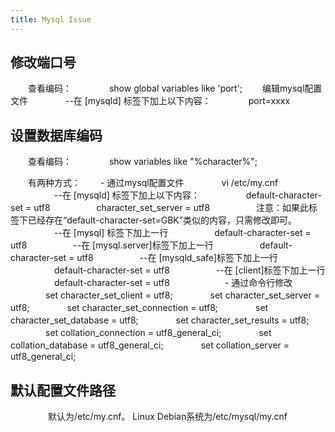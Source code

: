 ```yaml
---
title: Mysql Issue
---
```


## 修改端口号

　　查看编码：
　　　　show global variables like 'port';
　　编辑mysql配置文件
　　　　--在 [mysqld] 标签下加上以下内容：
　　　　port=xxxx

## 设置数据库编码

　　查看编码：
　　　　show variables like "%character%";

　　有两种方式：
　　- 通过mysql配置文件
　　　　vi /etc/my.cnf
　　　　　--在 [mysqld] 标签下加上以下内容：
　　　　　default-character-set = utf8
　　　　　character_set_server = utf8
　　　　　注意：如果此标签下已经存在“default-character-set=GBK”类似的内容，只需修改即可。
　　　　　--在 [mysql]  标签下加上一行
　　　　　default-character-set = utf8
　　　　　--在 [mysql.server]标签下加上一行
　　　　　default-character-set = utf8
　　　　　--在 [mysqld_safe]标签下加上一行
　　　　　default-character-set = utf8
　　　　　--在 [client]标签下加上一行
　　　　　default-character-set = utf8　　　　
　　- 通过命令行修改
　　　　set character_set_client = utf8;
　　　　set character_set_server = utf8;
　　　　set character_set_connection = utf8;
　　　　set character_set_database = utf8;
　　　　set character_set_results = utf8;
　　　　set collation_connection = utf8_general_ci;
　　　　set collation_database = utf8_general_ci;
　　　　set collation_server = utf8_general_ci;

## 默认配置文件路径
　　
　　默认为/etc/my.cnf。 Linux Debian系统为/etc/mysql/my.cnf